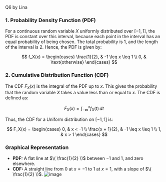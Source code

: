 Q6 by Lina
### 1. Probability Density Function (PDF)
For a continuous random variable $X$ uniformly distributed over $[-1, 1]$, the PDF is constant over this interval, because each point in the interval has an equal probability of being chosen. The total probability is 1, and the length of the interval is 2. Hence, the PDF is given by:

$$
f_X(x) = \begin{cases} 
\frac{1}{2}, & -1 \leq x \leq 1 \\
0, & \text{otherwise}
\end{cases}
$$

### 2. Cumulative Distribution Function (CDF)
The CDF $F_X(x)$ is the integral of the PDF up to $x$. This gives the probability that the random variable $X$ takes a value less than or equal to $x$. The CDF is defined as:

$$
F_X(x) = \int_{-\infty}^{x} f_X(t) \, dt
$$

Thus, the CDF for a Uniform distribution on $[-1, 1]$ is:

$$
F_X(x) = \begin{cases} 
0, & x < -1 \\
\frac{x + 1}{2}, & -1 \leq x \leq 1 \\
1, & x > 1
\end{cases}
$$

### Graphical Representation
- **PDF:** A flat line at $\( \frac{1}{2} \)$ between $-1$ and $1$, and zero elsewhere.
- **CDF:** A straight line from $0$ at $x = -1$ to $1$ at $x = 1$, with a slope of $\( \frac{1}{2} \)$.
![image](https://github.com/user-attachments/assets/9304944d-1044-4a0d-b03d-f0649746e4b2)
